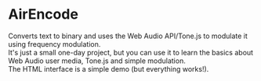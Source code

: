 # AirEncode
Converts text to binary and uses the Web Audio API/Tone.js to modulate it using frequency modulation.  
It's just a small one-day project, but you can use it to learn the basics about Web Audio user media, Tone.js and simple modulation.  
The HTML interface is a simple demo (but everything works!).
